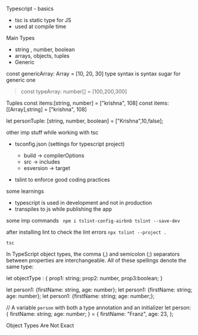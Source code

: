 Typescript - basics

- tsc is static type for JS
- used at compile time

Main Types

- string , number, boolean
- arrays, objects, tuples
- Generic

const genericArray: Array<number> = [10, 20, 30]
type syntax is syntax sugar for generic one

> const typeArray: number[] = [100,200,300]

Tuples
const items:[string, number] = ["krishna", 108]
const items:[[Array<number>],string] = ["krishna", 108]

let personTuple: [string, number, boolean] = ["Krishna",10,false];

other imp stuff while working with tsc

- tsconfig.json (settings for typescript project)

  - build -> compilerOptions
  - src -> includes
  - esversion -> target

- tslint to enforce good coding practices

some learnings

- typescript is used in development and not in production
- transpiles to js while publishing the app

some imp commands
` npm i tslint-config-airbnb tslint --save-dev`

after installing lint to check the lint errors
`npx tslint --project .`

`tsc`

In TypeScript object types, the comma (,) and semicolon (;) separators between properties are interchangeable. All of these spellings denote the same type:

let objectType : {
prop1: string;
prop2: number,
prop3:boolean;
}

let person1: {firstName: string, age: number};
let person1: {firstName: string; age: number};
let person1: {firstName: string; age: number;};

// A variable `person` with both a type annotation and an initializer
let person: {
firstName: string;
age: number;
} = {
firstName: "Franz",
age: 23,
};




Object Types Are Not Exact

